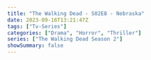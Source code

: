 ```yaml
---
title: "The Walking Dead - S02E8 - Nebraska"
date: 2023-09-16T13:21:47Z
tags: ["Tv-Series"]
categories: ["Drama", "Horror", "Thriller"]
series: ["The Walking Dead Season 2"]
showSummary: false
---
```


  <mux-player stream-type="on-demand"
  src="https://kp3d-my.sharepoint.com/personal/ryoo_kp3d_onmicrosoft_com/_layouts/15/download.aspx?share=EVAOknF1lWVFtAN2LVWQSOkB3fe_fAo5X_mSo7QFHdPzsw" metadata-video-title="The Walking Dead - S02E8 - Nebraska" prefer-playback="mse" controls>
  </mux-player>
  
  
  <script src="https://cdn.jsdelivr.net/npm/@mux/mux-player"></script>
  
   <script id="WQn3Ll5j01HcInQi02qhDG3BQlv00kIquDAM7nJ2FJwGLU" type="application/ld+json">
 {
  "@context": "https://schema.org/",
  "@type": "VideoObject",
  "name": "The Walking Dead - S02E8 - Nebraska",
  "contentUrl": "https://stream.mux.com/7M4S9a00UEdcwbopo24Dzyt01xfpB94ZFiEa4TDCvz31E.m3u8",
  "thumbnailUrl": "https://www.themoviedb.org/t/p/original/eUMwG5vXg4ovEUvXLAFgrr4bQvp.jpg?width=314&fit_mode=preserve&time=25",
  "uploadDate": "2023-09-16T13:21:47Z",
}

</script>


